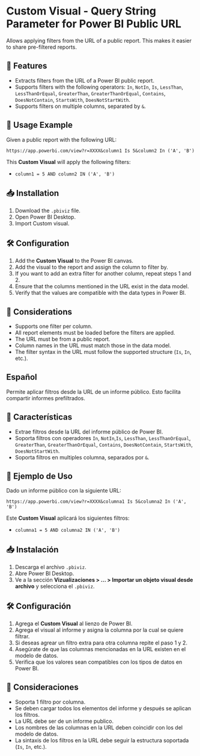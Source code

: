 # Custom Visual - Query String Parameter for Power BI Public URL

Allows applying filters from the URL of a public report. This makes it easier to share pre-filtered reports.

## 🚀 Features
- Extracts filters from the URL of a Power BI public report.
- Supports filters with the following operators: `In`, `NotIn`, `Is`, `LessThan`, `LessThanOrEqual`, `GreaterThan`, `GreaterThanOrEqual`, `Contains`, `DoesNotContain`, `StartsWith`, `DoesNotStartWith`.
- Supports filters on multiple columns, separated by `&`.

## 📌 Usage Example
Given a public report with the following URL:
```plaintext
https://app.powerbi.com/view?r=XXXX&column1 Is 5&column2 In ('A', 'B')
```
This **Custom Visual** will apply the following filters:
- `column1 = 5 AND column2 IN ('A', 'B')`

## 📥 Installation
1. Download the `.pbiviz` file.
2. Open Power BI Desktop.
3. Import Custom visual.

## 🛠️ Configuration
1. Add the **Custom Visual** to the Power BI canvas.
2. Add the visual to the report and assign the column to filter by.
3. If you want to add an extra filter for another column, repeat steps 1 and 2.
4. Ensure that the columns mentioned in the URL exist in the data model.
5. Verify that the values are compatible with the data types in Power BI.

## 🎯 Considerations
- Supports one filter per column.
- All report elements must be loaded before the filters are applied.
- The URL must be from a public report.
- Column names in the URL must match those in the data model.
- The filter syntax in the URL must follow the supported structure (`Is`, `In`, etc.).



## Español


Permite aplicar filtros desde la URL de un informe público. Esto facilita compartir informes prefiltrados.

## 🚀 Características
- Extrae filtros desde la URL del informe público de Power BI.
- Soporta filtros con operadores `In`, `NotIn`,`Is`, `LessThan`, `LessThanOrEqual`, `GreaterThan`, `GreaterThanOrEqual`, `Contains`, `DoesNotContain`, `StartsWith`, `DoesNotStartWith`.
- Soporta filtros en multiples columna, separados por `&`.



## 📌 Ejemplo de Uso
Dado un informe público con la siguiente URL:
```plaintext
https://app.powerbi.com/view?r=XXXX&columna1 Is 5&columna2 In ('A', 'B')
```
Este **Custom Visual** aplicará los siguientes filtros:
- `columna1 = 5 AND columna2 IN ('A', 'B')`


## 📥 Instalación
1. Descarga el archivo `.pbiviz`.
2. Abre Power BI Desktop.
3. Ve a la sección **Vizualizaciones > ... > Importar un objeto visual desde archivo** y selecciona el `.pbiviz`.


## 🛠️ Configuración
1. Agrega el **Custom Visual** al lienzo de Power BI.
2. Agrega el visual al informe y asigna la columna por la cual se quiere filtrar.
3. Si deseas agrear un filtro extra para otra columna repite el paso 1 y 2.
4. Asegúrate de que las columnas mencionadas en la URL existen en el modelo de datos.
5. Verifica que los valores sean compatibles con los tipos de datos en Power BI.


## 🎯 Consideraciones
- Soporta 1 filtro por columna.
- Se deben cargar todos los elementos del informe y después se aplican los filtros.
- La URL debe ser de un informe publico.
- Los nombres de las columnas en la URL deben coincidir con los del modelo de datos.
- La sintaxis de los filtros en la URL debe seguir la estructura soportada (`Is`, `In`, etc.).




